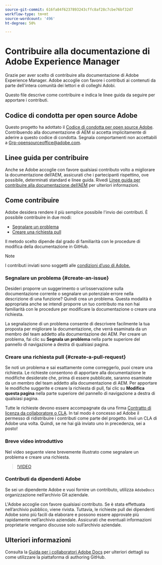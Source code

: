 ```yaml
---
source-git-commit: 616fa84f6237893243cffc8af28c7cbe76bf32d7
workflow-type: tm+mt
source-wordcount: '496'
ht-degree: 50%

---
```

# Contribuire alla documentazione di Adobe Experience Manager

Grazie per aver scelto di contribuire alla documentazione di Adobe Experience Manager. Adobe accoglie con favore i contributi ai contenuti da parte dell&#39;intera comunità dei lettori e di colleghi Adobi.

Questo file descrive come contribuire e indica le linee guida da seguire per apportare i contributi.

## Codice di condotta per open source Adobe

Questo progetto ha adottato il [Codice di condotta per open source Adobe](code-of-conduct.md). Contribuendo alla documentazione di AEM si accetta implicitamente di aderire a questo codice di condotta. Segnala comportamenti non accettabili a [Grp-opensourceoffice@adobe.com](mailto:Grp-opensourceoffice@adobe.com).

## Linee guida per contribuire

Anche se Adobe accoglie con favore qualsiasi contributo volto a migliorare la documentazione dell’AEM, assicurati che i partecipanti rispettino, ove possibile, determinati standard e linee guida. Rivedi [Linee guida per contribuire alla documentazione dell’AEM](guidelines.md) per ulteriori informazioni.

## Come contribuire

Adobe desidera rendere il più semplice possibile l&#39;invio dei contributi. È possibile contribuire in due modi:

* [Segnalare un problema](#create-an-issue)
* [Creare una richiesta pull](#create-a-pull-request)

Il metodo scelto dipende dal grado di familiarità con le procedure di modifica della documentazione in GitHub.

>[!NOTE]
>
>I contributi inviati sono soggetti alle [condizioni d’uso di Adobe.](https://www.adobe.com/it/legal/terms.html)

### Segnalare un problema {#create-an-issue}

Desideri proporre un suggerimento o un’osservazione sulla documentazione corrente o segnalare un potenziale errore nella descrizione di una funzione? Quindi crea un problema. Questa modalità è appropriata anche se intendi proporre un tuo contributo ma non hai familiarità con le procedure per modificare la documentazione o creare una richiesta.

La segnalazione di un problema consente di descrivere facilmente la tua proposta per migliorare la documentazione, che verrà esaminata da un membro del team addetto alla documentazione dei AEM. Per creare un problema, fai clic su **Segnala un problema** nella parte superiore del pannello di navigazione a destra di qualsiasi pagina.

### Creare una richiesta pull {#create-a-pull-request}

Se noti un problema e sai esattamente come correggerlo, puoi creare una richiesta. Le richieste consentono di apportare alla documentazione le modifiche desiderate che, prima di essere pubblicate, saranno esaminate da un membro del team addetto alla documentazione di AEM. Per apportare le modifiche suggerite e creare la richiesta di pull, fai clic su **Modifica questa pagina** nella parte superiore del pannello di navigazione a destra di qualsiasi pagina.

Tutte le richieste devono essere accompagnate da una firma [Contratto di licenza da collaboratore o CLA](https://opensource.adobe.com/cla.html). In tal modo è concesso ad Adobe il permesso di ridistribuire i contributi come parte del progetto. Invii un CLA di Adobe una volta. Quindi, se ne hai già inviato uno in precedenza, sei a posto!

### Breve video introduttivo

Nel video seguente viene brevemente illustrato come segnalare un problema e creare una richiesta.

>[!VIDEO](https://video.tv.adobe.com/v/27069)

### Contributi da dipendenti Adobe

Se sei un dipendente Adobe e vuoi fornire un contributo, utilizza `AdobeDocs` organizzazione nell’archivio Git aziendale.

L&#39;Adobe accoglie con favore qualsiasi contributo. Se è stata effettuata nell’archivio pubblico, viene rivista. Tuttavia, le richieste pull dei dipendenti Adobe sono più facili da elaborare e possono essere approvate più rapidamente nell’archivio aziendale. Assicurati che eventuali informazioni proprietarie vengano discusse solo sull’archivio aziendale.

## Ulteriori informazioni

Consulta la [Guida per i collaboratori Adobe Docs](https://experienceleague.adobe.com/en/docs/contributor/contributor-guide/introduction) per ulteriori dettagli su come utilizzare la piattaforma di authoring GitHub.
